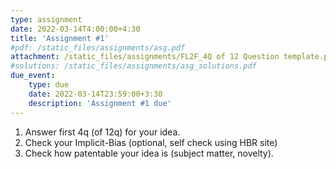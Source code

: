 ```yaml
---
type: assignment
date: 2022-03-14T4:00:00+4:30
title: 'Assignment #1'
#pdf: /static_files/assignments/asg.pdf
attachment: /static_files/assignments/FL2F_4Q of 12 Question template.pptx
#solutions: /static_files/assignments/asg_solutions.pdf
due_event: 
    type: due
    date: 2022-03-14T23:59:00+3:30
    description: 'Assignment #1 due'
---
```

1. Answer first 4q (of 12q) for your idea.
2. Check your Implicit-Bias (optional, self check using HBR site) 
3. Check how patentable your idea is (subject matter, novelty).

